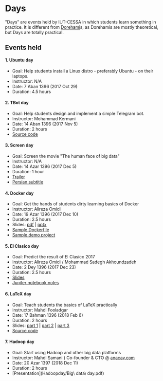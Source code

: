 Days
====

"Days" are events held by IUT-CESSA in which students learn something in practice. It is different from [Dorehami](https://github.com/iut-cessa/dorehami)s, as Dorehamis are mostly theoretical, but Days are totally practical.  

Events held
----
#### 1. Ubuntu day  
  * Goal: Help students install a Linux distro - preferably Ubuntu - on their laptops.
  * Instructor: N/A
  * Date: 7 Aban 1396 (2017 Oct 29)
  * Duration: 4.5 hours

#### 2. TBot day
  * Goal: Help students design and implement a simple Telegram bot.
  * Instructor: Mohammad Kermani
  * Date: 14 Aban 1396 (2017 Nov 5)
  * Duration: 2 hours
  * [Source code](tbotday)

#### 3. Screen day
  * Goal: Screen the movie "The human face of big data"
  * Instructor: N/A
  * Date: 14 Azar 1396 (2017 Dec 5)
  * Duration: 1 hour
  * [Trailer](https://www.youtube.com/watch?v=NpA3gP9xHMg)
  * [Persian subtitle](screenday)

#### 4. Docker day
  * Goal: Get the hands of students dirty learning basics of Docker
  * Instructor: Alireza Omidi
  * Date: 19 Azar 1396 (2017 Dec 10)
  * Duration: 2.5 hours
  * Slides: [pdf](dockerday/Docker.pdf) | [pptx ](dockerday/Docker.pptx)
  * [Sample Dockerfile](dockerday/Dockerfile)
  * [Sample demo project](https://github.com/Cloud-Demo-Team/voting-demo)

#### 5. El Clasico day
  * Goal: Predict the result of El Clasico 2017
  * Instructor: Alireza Omidi / Mohammad Sadegh Akhoundzadeh
  * Date: 2 Dey 1396 (2017 Dec 23)
  * Duration: 2.5 hours
  * [Slides](elclasicoday/elclasico.pdf)
  * [Jupiter notebook notes](elclasicoday/elclasico.ipynb)

#### 6. LaTeX day
* Goal: Teach students the basics of LaTeX practically
* Instructor: Mahdi Fooladgar
* Date: 17 Bahman 1396 (2018 Feb 6)
* Duration: 2 hours
* Slides: [part 1](latexday/p1.pdf) | [part 2](latexday/p2.pdf) | [part 3](latexday/p3.pdf)
* [Source code](latexday/latex)

#### 7. Hadoop day
* Goal: Start using Hadoop and other big data platforms
* Instructor: Mahdi Samani ( Co-founder & CTO @ [anacav.com](http://anacav.com/)
* Date: 20 Azar 1397 (2018 Dec 11)
* Duration: 2 hours
* [Presentation](Hadoopday/Big\ data\ day.pdf)
